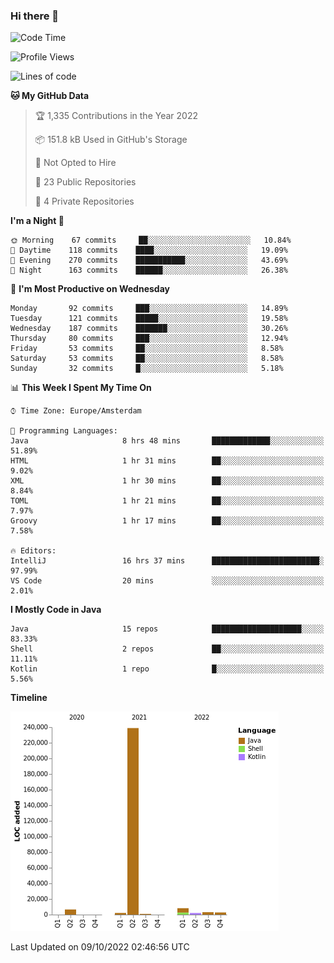 ### Hi there 👋


<!--START_SECTION:waka-->
![Code Time](http://img.shields.io/badge/Code%20Time-2%2C514%20hrs%2015%20mins-blue)

![Profile Views](http://img.shields.io/badge/Profile%20Views-6-blue)

![Lines of code](https://img.shields.io/badge/From%20Hello%20World%20I%27ve%20Written-265%20Thousand%20lines%20of%20code-blue)

**🐱 My GitHub Data** 

> 🏆 1,335 Contributions in the Year 2022
 > 
> 📦 151.8 kB Used in GitHub's Storage 
 > 
> 🚫 Not Opted to Hire
 > 
> 📜 23 Public Repositories 
 > 
> 🔑 4 Private Repositories  
 > 
**I'm a Night 🦉** 

```text
🌞 Morning    67 commits     ██░░░░░░░░░░░░░░░░░░░░░░░   10.84% 
🌆 Daytime    118 commits    ████░░░░░░░░░░░░░░░░░░░░░   19.09% 
🌃 Evening    270 commits    ███████████░░░░░░░░░░░░░░   43.69% 
🌙 Night      163 commits    ██████░░░░░░░░░░░░░░░░░░░   26.38%

```
📅 **I'm Most Productive on Wednesday** 

```text
Monday       92 commits     ███░░░░░░░░░░░░░░░░░░░░░░   14.89% 
Tuesday      121 commits    █████░░░░░░░░░░░░░░░░░░░░   19.58% 
Wednesday    187 commits    ███████░░░░░░░░░░░░░░░░░░   30.26% 
Thursday     80 commits     ███░░░░░░░░░░░░░░░░░░░░░░   12.94% 
Friday       53 commits     ██░░░░░░░░░░░░░░░░░░░░░░░   8.58% 
Saturday     53 commits     ██░░░░░░░░░░░░░░░░░░░░░░░   8.58% 
Sunday       32 commits     █░░░░░░░░░░░░░░░░░░░░░░░░   5.18%

```


📊 **This Week I Spent My Time On** 

```text
⌚︎ Time Zone: Europe/Amsterdam

💬 Programming Languages: 
Java                     8 hrs 48 mins       █████████████░░░░░░░░░░░░   51.89% 
HTML                     1 hr 31 mins        ██░░░░░░░░░░░░░░░░░░░░░░░   9.02% 
XML                      1 hr 30 mins        ██░░░░░░░░░░░░░░░░░░░░░░░   8.84% 
TOML                     1 hr 21 mins        ██░░░░░░░░░░░░░░░░░░░░░░░   7.97% 
Groovy                   1 hr 17 mins        ██░░░░░░░░░░░░░░░░░░░░░░░   7.58%

🔥 Editors: 
IntelliJ                 16 hrs 37 mins      ████████████████████████░   97.99% 
VS Code                  20 mins             ░░░░░░░░░░░░░░░░░░░░░░░░░   2.01%

```

**I Mostly Code in Java** 

```text
Java                     15 repos            ████████████████████░░░░░   83.33% 
Shell                    2 repos             ██░░░░░░░░░░░░░░░░░░░░░░░   11.11% 
Kotlin                   1 repo              █░░░░░░░░░░░░░░░░░░░░░░░░   5.56%

```


**Timeline**

![Chart not found](https://raw.githubusercontent.com/powercasgamer/powercasgamer/master/charts/bar_graph.png) 


 Last Updated on 09/10/2022 02:46:56 UTC
<!--END_SECTION:waka-->
